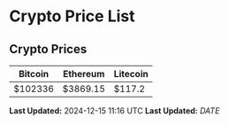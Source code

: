 # Crypto Price List

## Crypto Prices
| Bitcoin | Ethereum | Litecoin |
| ------- | -------- | -------- |
| $102336 | $3869.15 | $117.2 |
**Last Updated:** 2024-12-15 11:16 UTC
**Last Updated:** $DATE$
